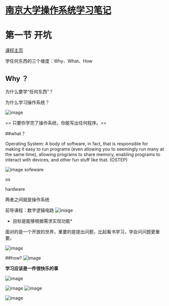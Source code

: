 # [南京大学操作系统学习笔记](https://github.com/QiYongchuan/MyGitBlog/issues/3)

# 第一节 开坑

[课程主页](https://jyywiki.cn/)

学任何东西的三个维度：Why、What、How

## Why ？
为什么要学“任何东西”？

为什么学习操作系统？

![image](https://user-images.githubusercontent.com/105039020/233655899-38867bff-803e-40fe-8ad3-37b3b658bc7c.png)

== 只要你学完了操作系统，你能写出任何程序。==

##what？

Operating System: A body of software, in fact, that is responsible for making it easy to run programs (even allowing you to seemingly run many at the same time), allowing programs to share memory, enabling programs to interact with devices, and other fun stuff like that. (OSTEP)

![image](https://user-images.githubusercontent.com/105039020/233659352-7fea04c5-1799-4611-a28d-a2f084ff81a2.png)
sofeware

os

hardware

两者之间就是操作系统

前导课程：数字逻辑电路
![image](https://user-images.githubusercontent.com/105039020/233660113-e869323c-6e51-4ba7-b661-dba8b0da3c75.png)
* 目标是能够根据需求实现功能*

面对的是一个开放的世界，重要的是提出问题，比起看书学习，学会问问题更重要。

![image](https://user-images.githubusercontent.com/105039020/233662367-8d3e1399-0257-4070-8b96-3bdf379b172d.png)



##how?
![image](https://user-images.githubusercontent.com/105039020/233681969-a1c9cd8e-7d4d-4bef-9ef9-0257a062f9f2.png)

**学习应该是一件很快乐的事**

![image](https://user-images.githubusercontent.com/105039020/233682760-0216989e-8919-40a2-9cdb-cd98327fbba4.png)


![image](https://user-images.githubusercontent.com/105039020/233683345-01e5d051-42eb-41e3-aaab-07ba1d0244a2.png)
![image](https://user-images.githubusercontent.com/105039020/233683507-84e807da-a794-400c-a695-b833489fec43.png)

![image](https://user-images.githubusercontent.com/105039020/233683580-a081fd97-26d8-4bc5-80e9-e9f98ca3eb23.png)
